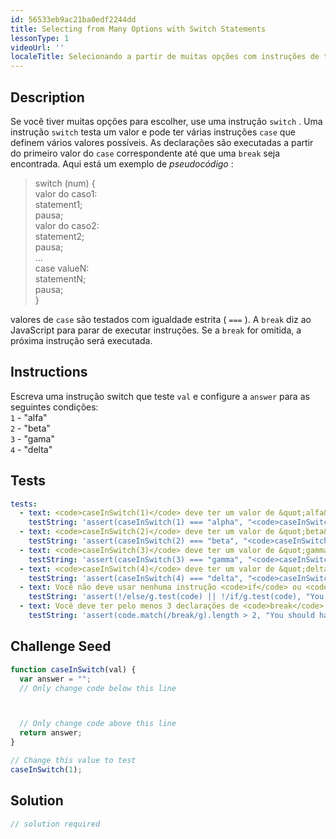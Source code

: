 ```yaml
---
id: 56533eb9ac21ba0edf2244dd
title: Selecting from Many Options with Switch Statements
lessonType: 1
videoUrl: ''
localeTitle: Selecionando a partir de muitas opções com instruções de troca
---
```


## Description
<section id="description"> Se você tiver muitas opções para escolher, use uma instrução <code>switch</code> . Uma instrução <code>switch</code> testa um valor e pode ter várias instruções <code>case</code> que definem vários valores possíveis. As declarações são executadas a partir do primeiro valor do <code>case</code> correspondente até que uma <code>break</code> seja encontrada. Aqui está um exemplo de <dfn>pseudocódigo</dfn> : <blockquote> switch (num) { <br> valor do caso1: <br> statement1; <br> pausa; <br> valor do caso2: <br> statement2; <br> pausa; <br> ... <br> case valueN: <br> statementN; <br> pausa; <br> } </blockquote> valores de <code>case</code> são testados com igualdade estrita ( <code>===</code> ). A <code>break</code> diz ao JavaScript para parar de executar instruções. Se a <code>break</code> for omitida, a próxima instrução será executada. </section>

## Instructions
<section id="instructions"> Escreva uma instrução switch que teste <code>val</code> e configure a <code>answer</code> para as seguintes condições: <br> <code>1</code> - &quot;alfa&quot; <br> <code>2</code> - &quot;beta&quot; <br> <code>3</code> - &quot;gama&quot; <br> <code>4</code> - &quot;delta&quot; </section>

## Tests
<section id='tests'>

```yml
tests:
  - text: <code>caseInSwitch(1)</code> deve ter um valor de &quot;alfa&quot;
    testString: 'assert(caseInSwitch(1) === "alpha", "<code>caseInSwitch(1)</code> should have a value of "alpha"");'
  - text: <code>caseInSwitch(2)</code> deve ter um valor de &quot;beta&quot;
    testString: 'assert(caseInSwitch(2) === "beta", "<code>caseInSwitch(2)</code> should have a value of "beta"");'
  - text: <code>caseInSwitch(3)</code> deve ter um valor de &quot;gamma&quot;
    testString: 'assert(caseInSwitch(3) === "gamma", "<code>caseInSwitch(3)</code> should have a value of "gamma"");'
  - text: <code>caseInSwitch(4)</code> deve ter um valor de &quot;delta&quot;
    testString: 'assert(caseInSwitch(4) === "delta", "<code>caseInSwitch(4)</code> should have a value of "delta"");'
  - text: Você não deve usar nenhuma instrução <code>if</code> ou <code>else</code>
    testString: 'assert(!/else/g.test(code) || !/if/g.test(code), "You should not use any <code>if</code> or <code>else</code> statements");'
  - text: Você deve ter pelo menos 3 declarações de <code>break</code>
    testString: 'assert(code.match(/break/g).length > 2, "You should have at least 3 <code>break</code> statements");'

```

</section>

## Challenge Seed
<section id='challengeSeed'>

<div id='js-seed'>

```js
function caseInSwitch(val) {
  var answer = "";
  // Only change code below this line



  // Only change code above this line
  return answer;
}

// Change this value to test
caseInSwitch(1);

```

</div>



</section>

## Solution
<section id='solution'>

```js
// solution required
```
</section>
